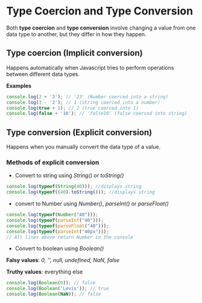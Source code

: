 # Type Coercion and Type Conversion

Both **type coercion** and **type conversion** involve changing a value from one data type to another, but they differ in how they happen.

## Type coercion (Implicit conversion)

Happens automatically when Javascript tries to perform operations between different data types.

**Examples**

```js
console.log(2 + '3'); // '23' (Number coerced into a string)
console.log(3 - '2'); // 1 (string coerced into a number)
console.log(true + 1); // 2 (true coerced into 1)
console.log(false + '10'); // 'false10' (false coerced into string)
```

## Type conversion (Explicit conversion)

Happens when you manually convert the data type of a value.

### Methods of explicit conversion

- Convert to string using _String()_ or _toString()_

```js
console.log(typeof(String(40))); //displays string
console.log(typeof((40).toString())); //displays string
```

- convert to Number using _Number()_, _parseInt()_ or _parseFloat()_

```js
console.log(typeof(Number("40")));
console.log(typeof(parseInt("40")));
console.log(typeof(parseFloat("40")));
console.log(typeof(parseInt("40px")));
// All lines above return Number in the console
```

- Convert to boolean using _Boolean()_
 
 **Falsy values**: _0, '', null, undefined, NaN, false_
  
  **Truthy values**: everything else

 ```js
 console.log(Boolean(0)); // false
 console.log(Boolean('Levis')); // true
 console.log(Boolean(NaN)); // false
 ```